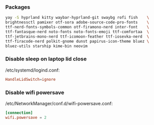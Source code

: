 ### Packages

```bash
yay -S hyprland kitty waybar-hyprland-git swaybg rofi fish    \
brightnessctl pamixer otf-sora adobe-source-code-pro-fonts    \
ttf-nerd-fonts-symbols-common otf-firamono-nerd inter-font    \
ttf-fantasque-nerd noto-fonts noto-fonts-emoji ttf-comfortaa  \
ttf-jetbrains-mono-nerd ttf-icomoon-feather ttf-iosevka-nerd  \
ttf-firacode-nerd polkit-gnome dunst papirus-icon-theme bluez \
bluez-utils starship kime-bin neovim
```

### Disable sleep on laptop lid close

/etc/systemd/logind.conf:

```conf
HandleLidSwitch=ignore
```

### Disable wifi powersave

/etc/NetworkManager/conf.d/wifi-powersave.conf:

```conf
[connection]
wifi.powersave = 2
```
